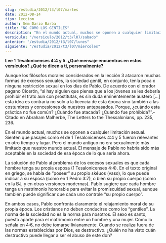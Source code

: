 ```yaml
---
slug: /estudia/2012/t3/l07/martes
date: 2012-08-14
tipo: leccion
author: Sem Dario Barba
title: "NO COMO LOS GENTILES"
description: "En el mundo actual, muchos se oponen a cualquier limitación sexual. Sienten que pasajes como el de 1 Tesalonicenses 4:4 y 5 fueron relevantes en otro tiempo y lugar. Pero el mundo antiguo no era sexualmente más limitado que nuestro mundo actual."
versiculo: "/versiculo/2012/t3/l07/sabado"
anterior: "/estudia/2012/t3/l07/lunes"
siguiente: "/estudia/2012/t3/l07/miercoles"
---
```


**Lee 1 Tesalonicenses 4:4 y 5. ¿Qué mensaje encuentras en estos versículos? ¿Qué te dicen a ti, personalmente?**

Aunque los filósofos morales considerados en la lección 3 atacaron muchas formas de excesos sexuales, la sociedad gentil, en conjunto, tenía poca o ninguna restricción sexual en los días de Pablo. De acuerdo con el orador pagano Cicerón, “si hay alguien que piensa que a los jóvenes se les debería prohibir el trato aun con prostitutas, es sin duda eminentemente austero [...] esta idea es contraria no solo a la licencia de esta época sino también a las costumbres y concesiones de nuestros antepasados. Porque, ¿cuándo esta práctica no fue común? ¿Cuándo fue atacada? ¿Cuándo fue prohibida?”.-Citado en Abraham Malherbe, The Letters to the Thessalonians, pp. 235, 236.

En el mundo actual, muchos se oponen a cualquier limitación sexual. Sienten que pasajes como el de 1 Tesalonicenses 4:4 y 5 fueron relevantes en otro tiempo y lugar. Pero el mundo antiguo no era sexualmente más limitado que nuestro mundo actual. El mensaje de Pablo no habría sido más aceptable en la sociedad de esa época de lo que sería ahora.

La solución de Pablo al problema de los excesos sexuales es que cada hombre tenga su propia esposa (1 Tesalonicenses 4:4). En el texto original en griego, se habla de “poseer” su propio skéuos (vaso), lo que puede indicar a su esposa (como en 1 Pedro 3:7), o bien su propio cuerpo (como en la BJ, y en otras versiones modernas). Pablo sugiere que cada hombre tenga un matrimonio honorable para evitar la promiscuidad sexual, aunque también puede significar que cada uno controle “su propio cuerpo”.

En ambos casos, Pablo confronta claramente el relajamiento moral de su propia época. Los cristianos no deben conducirse como los “gentiles”. La norma de la sociedad no es la norma para nosotros. El sexo es santo, puesto aparte para el matrimonio entre un hombre y una mujer. Como lo señala en 4:6, no debe tomarse livianamente. Cuando se realiza fuera de las normas establecidas por Dios, es destructivo. ¿Quién no ha visto cuán destructivo puede llegar a ser el abuso de este don?
